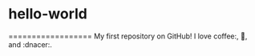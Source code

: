 # hello-world
==================
My first repository on GitHub!
I love coffee:, :pizza:, and :dnacer:.
